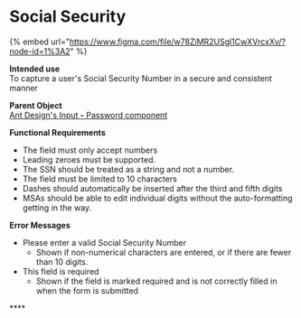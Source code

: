 # Social Security

{% embed url="https://www.figma.com/file/w78ZiMR2USgl1CwXVrcxXv/?node-id=1%3A2" %}

**Intended use**  
To capture a user's Social Security Number in a secure and consistent manner

**Parent Object**  
[Ant Design's Input **-** Password component](https://ant.design/components/input/)

**Functional Requirements**

* The field must only accept numbers
* Leading zeroes must be supported.
* The SSN should be treated as a string and not a number.
* The field must be limited to 10 characters
* Dashes should automatically be inserted after the third and fifth digits
* MSAs should be able to edit individual digits without the auto-formatting getting in the way.

**Error Messages**

* Please enter a valid Social Security Number
  * Shown if non-numerical characters are entered, or if there are fewer than 10 digits.
* This field is required
  * Shown if the field is marked required and is not correctly filled in when the form is submitted

\*\*\*\*

